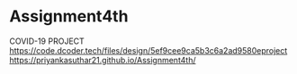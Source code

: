 # Assignment4th 
COVID-19 PROJECT
https://code.dcoder.tech/files/design/5ef9cee9ca5b3c6a2ad9580eproject
https://priyankasuthar21.github.io/Assignment4th/
